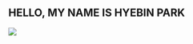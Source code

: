 ## HELLO, MY NAME IS HYEBIN PARK

<a href="https://github.com/anuraghazra/github-readme-stats">
  <img align="center" src="https://github-readme-stats.vercel.app/api?username=arombin&count_private=false&show_icons=true&cache_seconds=43200&locale=en&theme=Gradient" />
</a>